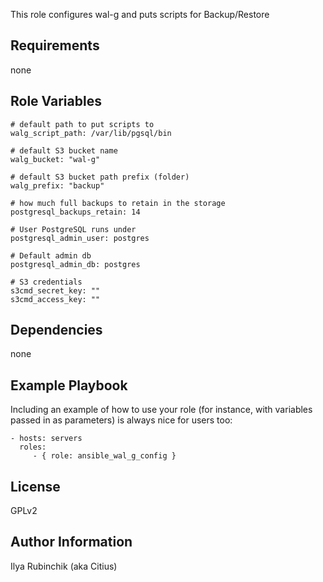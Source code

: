 
This role configures wal-g and puts scripts for Backup/Restore

Requirements
------------

none

Role Variables
--------------
```
# default path to put scripts to
walg_script_path: /var/lib/pgsql/bin

# default S3 bucket name
walg_bucket: "wal-g"

# default S3 bucket path prefix (folder)
walg_prefix: "backup"

# how much full backups to retain in the storage
postgresql_backups_retain: 14

# User PostgreSQL runs under
postgresql_admin_user: postgres

# Default admin db
postgresql_admin_db: postgres

# S3 credentials
s3cmd_secret_key: ""
s3cmd_access_key: ""

```

Dependencies
------------
none

Example Playbook
----------------

Including an example of how to use your role (for instance, with variables
passed in as parameters) is always nice for users too:

    - hosts: servers
      roles:
         - { role: ansible_wal_g_config }

License
-------

GPLv2

Author Information
------------------

Ilya Rubinchik (aka Citius)
